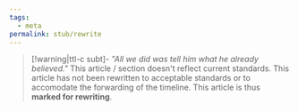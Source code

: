 ```yaml
---
tags:
  - meta
permalink: stub/rewrite
---
```


>[!warning|ttl-c subt]- _"All we did was tell him what he already believed."_ This article / section doesn't reflect current standards.
>This article has not been rewritten to acceptable standards or to accomodate the forwarding of the timeline. This article is thus **marked for rewriting**.
